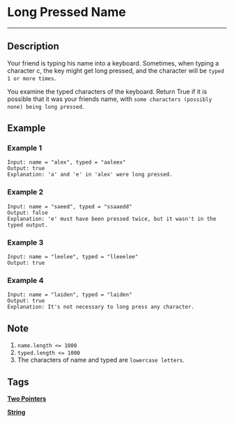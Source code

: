 # Long Pressed Name
-----
## Description
Your friend is typing his name into a keyboard.  Sometimes, when typing a character c, the key might get long pressed, and the character will be `typed 1 or more times`.

You examine the typed characters of the keyboard.  Return True if it is possible that it was your friends name, with `some characters (possibly none) being long pressed`.

## Example
### Example 1
```
Input: name = "alex", typed = "aaleex"
Output: true
Explanation: 'a' and 'e' in 'alex' were long pressed.
```

### Example 2
```
Input: name = "saeed", typed = "ssaaedd"
Output: false
Explanation: 'e' must have been pressed twice, but it wasn't in the typed output.
```

### Example 3
```
Input: name = "leelee", typed = "lleeelee"
Output: true
```

### Example 4
```
Input: name = "laiden", typed = "laiden"
Output: true
Explanation: It's not necessary to long press any character.
```

## Note
1. `name.length <= 1000`
2. `typed.length <= 1000`
3. The characters of name and typed are `lowercase letters`.

## Tags
**[Two Pointers](https://leetcode.com/tag/two-pointers)**

**[String](https://leetcode.com/tag/string)**
